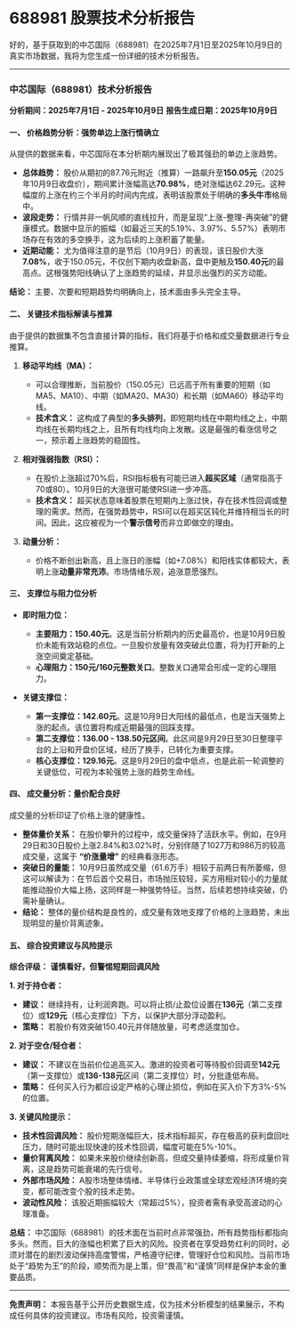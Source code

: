 # 688981 股票技术分析报告

好的，基于获取到的中芯国际（688981）在2025年7月1日至2025年10月9日的真实市场数据，我将为您生成一份详细的技术分析报告。

---

### **中芯国际（688981）技术分析报告**
**分析期间：2025年7月1日 - 2025年10月9日**
**报告生成日期：2025年10月9日**

#### **一、 价格趋势分析：强势单边上涨行情确立**

从提供的数据来看，中芯国际在本分析期内展现出了极其强劲的单边上涨趋势。

*   **总体趋势：** 股价从期初的87.76元附近（推算）一路飙升至**150.05元**（2025年10月9日收盘价），期间累计涨幅高达**70.98%**，绝对涨幅达62.29元。这种幅度的上涨在约三个半月的时间内完成，表明该股票处于明确的**多头牛市**格局中。
*   **波段走势：** 行情并非一帆风顺的直线拉升，而是呈现“上涨-整理-再突破”的健康模式。数据中显示的振幅（如最近三天的5.19%、3.97%、5.57%）表明市场存在有效的多空换手，这为后续的上涨积蓄了能量。
*   **近期动能：** 尤为值得注意的是节后（10月9日）的表现，该日股价大涨**7.08%**，收于150.05元，不仅创下期内收盘新高，盘中更触及**150.40元**的最高点。这根强势阳线确认了上涨趋势的延续，并显示出强烈的买方动能。

**结论：** 主要、次要和短期趋势均明确向上，技术面由多头完全主导。

#### **二、 关键技术指标解读与推算**

由于提供的数据集不包含直接计算的指标，我们将基于价格和成交量数据进行专业推算。

1.  **移动平均线（MA）：**
    *   可以合理推断，当前股价（150.05元）已远高于所有重要的短期（如MA5、MA10）、中期（如MA20、MA30）和长期（如MA60）移动平均线。
    *   **技术含义：** 这构成了典型的**多头排列**，即短期均线在中期均线之上，中期均线在长期均线之上，且所有均线均向上发散。这是最强的看涨信号之一，预示着上涨趋势的稳固性。

2.  **相对强弱指数（RSI）：**
    *   在股价上涨超过70%后，RSI指标极有可能已进入**超买区域**（通常指高于70或80）。10月9日的大涨很可能使RSI进一步冲高。
    *   **技术含义：** 超买状态意味着股票在短期内上涨过快，存在技术性回调或整理的需求。然而，在强势趋势中，RSI可以在超买区钝化并维持相当长的时间。因此，这应被视为一个**警示信号**而非立即做空的理由。

3.  **动量分析：**
    *   价格不断创出新高，且上涨日的涨幅（如+7.08%）和阳线实体都较大，表明上涨**动量非常充沛**。市场情绪乐观，追涨意愿强烈。

#### **三、 支撑位与阻力位分析**

*   **即时阻力位：**
    *   **主要阻力：150.40元**。这是当前分析期内的历史最高价，也是10月9日股价未能有效站稳的点位。一旦股价放量有效突破此位置，将为打开新的上涨空间奠定基础。
    *   **心理阻力：150元/160元整数关口**。整数关口通常会形成一定的心理阻力。

*   **关键支撑位：**
    *   **第一支撑位：142.60元**。这是10月9日大阳线的最低点，也是当天强势上涨的起点。该位置将构成近期最强的回踩支撑。
    *   **第二支撑位：136.00 - 138.50元区间**。此区间是9月29日至30日整理平台的上沿和开盘价区域，经历了换手，已转化为重要支撑。
    *   **核心支撑位：129.16元**。这是9月29日的盘中低点，也是此前一轮调整的关键低位，可视为本轮强势上涨的趋势生命线。

#### **四、 成交量分析：量价配合良好**

成交量的分析印证了价格上涨的健康性。

*   **整体量价关系：** 在股价攀升的过程中，成交量保持了活跃水平。例如，在9月29日和30日股价上涨2.84%和3.02%时，分别伴随了1027万和986万的较高成交量，这属于 **“价涨量增”** 的经典看涨形态。
*   **突破日的量能：** 10月9日虽然成交量（61.6万手）相较于前两日有所萎缩，但这可以解读为：在节后首个交易日，市场抛压较轻，买方用相对较小的力量就能推动股价大幅上扬，这同样是一种强势特征。当然，后续若想持续突破，仍需补量确认。
*   **结论：** 整体的量价结构是良性的，成交量有效地支撑了价格的上涨趋势，未出现明显的量价背离迹象。

#### **五、 综合投资建议与风险提示**

**综合评级：** **谨慎看好，但警惕短期回调风险**

**1. 对于持仓者：**
*   **建议：** 继续持有，让利润奔跑。可以将止损/止盈位设置在**136元**（第二支撑位）或**129元**（核心支撑位）下方，以保护大部分浮动盈利。
*   **策略：** 若股价有效突破150.40元并伴随放量，可考虑适度加仓。

**2. 对于空仓/轻仓者：**
*   **建议：** 不建议在当前价位追高买入。激进的投资者可等待股价回调至**142元**（第一支撑位）或**136-138元**区间（第二支撑位）时，分批逢低布局。
*   **策略：** 任何买入行为都应设定严格的心理止损位，例如在买入价下方3%-5%的位置。

**3. 关键风险提示：**
*   **技术性回调风险：** 股价短期涨幅巨大，技术指标超买，存在极高的获利盘回吐压力，随时可能出现快速的技术性回调，幅度可能在5%-10%。
*   **量价背离风险：** 如果未来股价继续创新高，但成交量持续萎缩，将形成量价背离，这是趋势可能衰竭的先行信号。
*   **外部市场风险：** A股市场整体情绪、半导体行业政策或全球宏观经济环境的突变，都可能改变个股的技术走势。
*   **波动性风险：** 该股近期振幅较大（常超过5%），投资者需有承受高波动的心理准备。

**总结：**
中芯国际（688981）的技术面在当前时点非常强劲，所有趋势指标都指向多头。然而，巨大的涨幅也积累了巨大的风险。投资者在享受趋势红利的同时，必须对潜在的剧烈波动保持高度警惕，严格遵守纪律，管理好仓位和风险。当前市场处于“趋势为王”的阶段，顺势而为是上策，但“畏高”和“谨慎”同样是保护本金的重要品质。

---
**免责声明：** 本报告基于公开历史数据生成，仅为技术分析模型的结果展示，不构成任何具体的投资建议。市场有风险，投资需谨慎。
